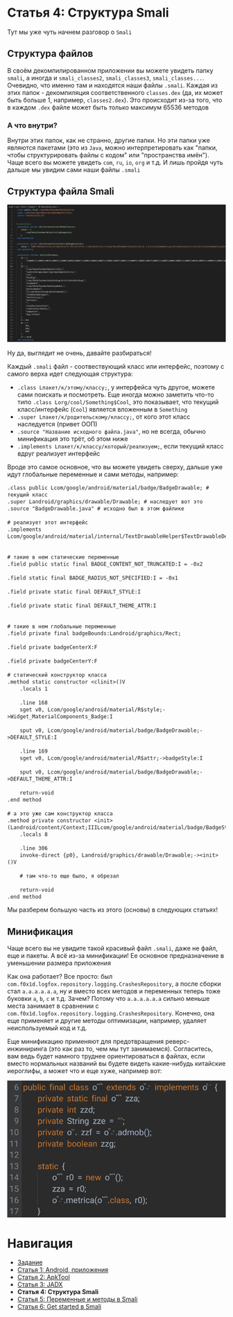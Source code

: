 # Статья 4: Структура Smali

Тут мы уже чуть начнем разговор о `Smali`

## Структура файлов

В своём декомпилированном приложении вы можете увидеть папку `smali`, а иногда и `smali_classes2`, `smali_classes3`, `smali_classes...`. 
Очевидно, что именно там и находятся наши файлы `.smali`. Каждая из этих папок - декомпиляция соответственного `classes.dex` (да, их может быть больше 1, например, `classes2.dex`). Это происходит из-за того, что в каждом `.dex` файле может быть только максимум 65536 методов

### А что внутри?

Внутри этих папок, как не странно, другие папки. Но эти папки уже являются пакетами (это из `Java`, можно интерпретировать как "папки, чтобы структурировать файлы с кодом" или "пространства имён"). Чаще всего вы можете увидеть `com`, `ru`, `io`, `org` и т.д. И лишь пройдя чуть дальше мы увидим сами наши файлы `.smali`

## Структура файла Smali

<img src="../assets/images/2.png" />

Ну да, выглядит не очень, давайте разбираться!

Каждый `.smali` файл - соотвествующий класс или интерфейс, поэтому с самого верха идет следующая структура:
- `.class Lпакет/к/этому/классу;`, у интерфейса чуть другое, можете сами поискать и посмотреть. Еще иногда можно заметить что-то типо `.class Lorg/cool/Something$Cool`, это показывает, что текущий класс/интерфейс (`Cool`) является вложенным в `Something`
- `.super Lпакет/к/родительскому/классу;`, от кого этот класс наследуется (привет ООП)
- `.source "Название исходного файла.java"`, но не всегда, обычно минификация это трёт, об этом ниже
- `.implements Lпакет/к/классу/который/реализуем;`, если текущий класс вдруг реализует интерфейс

Вроде это самое основное, что вы можете увидеть сверху, дальше уже идут глобальные переменные и сами методы, например:
```smali
.class public Lcom/google/android/material/badge/BadgeDrawable; # текущий класс
.super Landroid/graphics/drawable/Drawable; # наследует вот это
.source "BadgeDrawable.java" # исходно был в этом файлике

# реализует этот интерфейс
.implements Lcom/google/android/material/internal/TextDrawableHelper$TextDrawableDelegate;


# такие в нем статические переменные
.field public static final BADGE_CONTENT_NOT_TRUNCATED:I = -0x2

.field static final BADGE_RADIUS_NOT_SPECIFIED:I = -0x1

.field private static final DEFAULT_STYLE:I

.field private static final DEFAULT_THEME_ATTR:I


# такие в нем глобальные переменные
.field private final badgeBounds:Landroid/graphics/Rect;

.field private badgeCenterX:F

.field private badgeCenterY:F

# статический конструктор класса
.method static constructor <clinit>()V
    .locals 1

    .line 168
    sget v0, Lcom/google/android/material/R$style;->Widget_MaterialComponents_Badge:I

    sput v0, Lcom/google/android/material/badge/BadgeDrawable;->DEFAULT_STYLE:I

    .line 169
    sget v0, Lcom/google/android/material/R$attr;->badgeStyle:I

    sput v0, Lcom/google/android/material/badge/BadgeDrawable;->DEFAULT_THEME_ATTR:I

    return-void
.end method

# а это уже сам конструктор класса
.method private constructor <init>(Landroid/content/Context;IIILcom/google/android/material/badge/BadgeState$State;)V
    .locals 8

    .line 306
    invoke-direct {p0}, Landroid/graphics/drawable/Drawable;-><init>()V

    # там что-то еще было, я обрезал

    return-void
.end method
```

Мы разберем большую часть из этого (основы) в следующих статьях!

## Минификация

Чаще всего вы не увидите такой красивый файл `.smali`, даже не файл, еще и пакеты. А всё из-за минификации! Ее основное предназначение в уменьшении размера приложения

Как она работает? Все просто: был `com.f0x1d.logfox.repository.logging.CrashesRepository`, а после сборки стал `a.a.a.a.a.a`, ну и вместо всех методов и переменных теперь тоже буковки `a`, `b`, `c` и т.д. Зачем? Потому что `a.a.a.a.a.a` сильно меньше места занимает в сравнении с `com.f0x1d.logfox.repository.logging.CrashesRepository`. Конечно, она еще применяет и другие методы оптимизации, например, удаляет неиспользуемый код и т.д.

Еще минификацию применяют для предотвращения реверс-инжиниринга (это как раз то, чем мы тут занимаемся). Согласитесь, вам ведь будет намного труднее ориентироваться в файлах, если вместо нормальных названий вы будете видеть какие-нибудь китайские иероглифы, а может что и еще хуже, например вот:

<img src="./../assets/images/3.jpg" />

# Навигация

- [Задание](../README.md)
- [Статья 1: Android, приложения](./APPS.md)
- [Статья 2: ApkTool](./APKTOOL.md)
- [Статья 3: JADX](./JADX.md)
- **Статья 4: Структура Smali**
- [Статья 5: Переменные и методы в Smali](./SMALI-VARS-METHODS.md)
- [Статья 6: Get started в Smali](./SMALI-GET-STARTED.md)